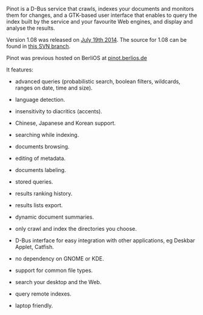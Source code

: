 Pinot is a D-Bus service that crawls, indexes your documents and monitors them for changes, and a GTK-based user interface that enables to query the index built by the service and your favourite Web engines, and display and analyse the results.

Version 1.08 was released on [July 19th 2014](http://pinotdev.blogspot.com/2014/07/pinot-v108.html).
The source for 1.08 can be found in [this SVN branch](https://code.google.com/p/pinot-search/source/browse/tags/v1.08/).

Pinot was previous hosted on BerliOS at [pinot.berlios.de](http://pinot.berlios.de/)

It features:

  * advanced queries (probabilistic search, boolean filters, wildcards, ranges on date, time and size).

  * language detection.

  * insensitivity to diacritics (accents).

  * Chinese, Japanese and Korean support.

  * searching while indexing.

  * documents browsing.

  * editing of metadata.

  * documents labeling.

  * stored queries.

  * results ranking history.

  * results lists export.

  * dynamic document summaries.

  * only crawl and index the directories you choose.

  * D-Bus interface for easy integration with other applications, eg Deskbar Applet, Catfish.

  * no dependency on GNOME or KDE.

  * support for common file types.

  * search your desktop and the Web.

  * query remote indexes.

  * laptop friendly.